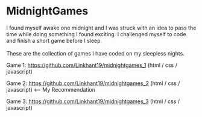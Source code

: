# MidnightGames

I found myself awake one midnight and I was struck with an idea to pass the time while doing something I found exciting. I challenged myself to code and finish a short game before I sleep. 
<br>
<br>
These are the collection of games I have coded on my sleepless nights. 

Game 1: https://github.com/Linkhant19/midnightgames_1
(html / css / javascript)

Game 2: https://github.com/Linkhant19/midnightgames_2
(html / css / javascript) <-- My Recommendation

Game 3: https://github.com/Linkhant19/midnightgames_3
(html / css / javascript)
